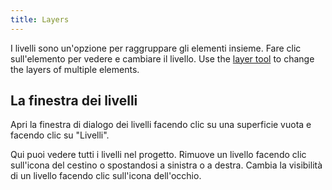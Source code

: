 ```yaml
---
title: Layers
---
```


I livelli sono un'opzione per raggruppare gli elementi insieme. Fare clic sull'elemento per vedere e cambiare il livello. Use the [layer tool](../tools/layer) to change the layers of multiple elements.

## La finestra dei livelli

Apri la finestra di dialogo dei livelli facendo clic su una superficie vuota e facendo clic su "Livelli".

Qui puoi vedere tutti i livelli nel progetto.
Rimuove un livello facendo clic sull'icona del cestino o spostandosi a sinistra o a destra.
Cambia la visibilità di un livello facendo clic sull'icona dell'occhio.
